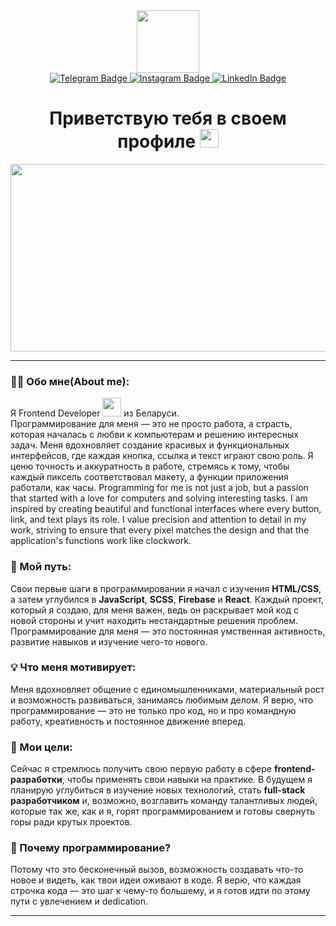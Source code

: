 <div id="header" align="center">
  <img src="https://media.giphy.com/media/iIqmM5tTjmpOB9mpbn/giphy.gif?cid=ecf05e47vmseg4zshww63jpj7oq214iq4lvzuj301r6ya1te&ep=v1_gifs_search&rid=giphy.gif&ct=g" width="100"/>

  <div id="badges">
    <a href="https://t.me/VladLesun" target="_blanck">
      <img src="https://img.shields.io/badge/Telegram-blue?style=for-the-badge&logo=Telegram&logoColor=white" alt="Telegram Badge"/>
    </a>
    <a href="https://www.instagram.com/vladlesun" target="_blanck">
      <img src="https://img.shields.io/badge/Instagram-E4405F?style=for-the-badge&logo=instagram&logoColor=white" alt="Instagram Badge"/>
    </a>
    <a href="https://www.linkedin.com/in/vladlesun/" target="_blanck">
      <img src="https://img.shields.io/badge/LinkedIn-blue?style=for-the-badge&logo=linkedin&logoColor=white" alt="LinkedIn Badge"/>
    </a>
  </div>

  <h1>
    Приветствую тебя в своем профиле
    <img src="https://media.giphy.com/media/hvRJCLFzcasrR4ia7z/giphy.gif" width="30px"/>
  </h1>
</div>

<div align="center">
  <img src="https://media.giphy.com/media/dWesBcTLavkZuG35MI/giphy.gif" width="600" height="300"/>
</div>

  ---
  
  ### **👨‍💻 Обо мне(About me):**
  Я Frontend Developer <img src="https://media.giphy.com/media/WUlplcMpOCEmTGBtBW/giphy.gif" width="30"> из Беларуси.   
  Программирование для меня — это не просто работа, а страсть, которая началась с любви к компьютерам и решению интересных задач. Меня вдохновляет создание красивых и функциональных интерфейсов, где каждая кнопка, ссылка и текст играют свою роль. Я ценю точность и аккуратность в работе, стремясь к тому, чтобы каждый пиксель соответствовал макету, а функции приложения работали, как часы.
  Programming for me is not just a job, but a passion that started with a love for computers and solving interesting tasks. I am inspired by creating beautiful and functional interfaces where every button, link, and text plays its role. I value precision and attention to detail in my work, striving to ensure that every pixel matches the design and that the application's functions work like clockwork.

  ### **🚀 Мой путь:** 
Свои первые шаги в программировании я начал с изучения **HTML/CSS**, а затем углубился в **JavaScript**, **SCSS**, **Firebase** и **React**. Каждый проект, который я создаю, для меня важен, ведь он раскрывает мой код с новой стороны и учит находить нестандартные решения проблем. Программирование для меня — это постоянная умственная активность, развитие навыков и изучение чего-то нового.

  ### **💡 Что меня мотивирует:**  
Меня вдохновляет общение с единомышленниками, материальный рост и возможность развиваться, занимаясь любимым делом. Я верю, что программирование — это не только про код, но и про командную работу, креативность и постоянное движение вперед.

  ### **🎯 Мои цели:**  
Сейчас я стремлюсь получить свою первую работу в сфере **frontend-разработки**, чтобы применять свои навыки на практике. В будущем я планирую углубиться в изучение новых технологий, стать **full-stack разработчиком** и, возможно, возглавить команду талантливых людей, которые так же, как и я, горят программированием и готовы свернуть горы ради крутых проектов.

  ### **🌟 Почему программирование?**  
Потому что это бесконечный вызов, возможность создавать что-то новое и видеть, как твои идеи оживают в коде. Я верю, что каждая строчка кода — это шаг к чему-то большему, и я готов идти по этому пути с увлечением и dedication.

---
  



